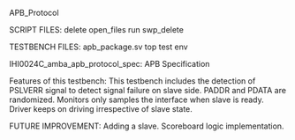 APB_Protocol

SCRIPT FILES:
  delete
  open_files
  run
  swp_delete
  
TESTBENCH FILES:
  apb_package.sv
  top
  test
  env
  
IHI0024C_amba_apb_protocol_spec: APB Specification
 
Features of this testbench:
  This testbench includes the detection of PSLVERR signal to detect signal failure on slave side.
  PADDR and PDATA are randomized.
  Monitors only samples the interface when slave is ready.
  Driver keeps on driving irrespective of slave state.
  
FUTURE IMPROVEMENT: 
  Adding a slave.
  Scoreboard logic implementation.
